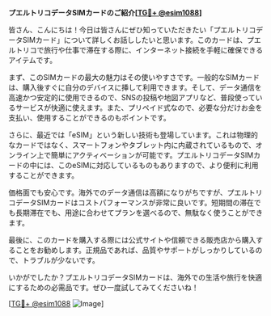 **プエルトリコデータSIMカードのご紹介[[TG💪+ @esim1088](https://t.me/s/esim1088)]**

皆さん、こんにちは！今日は皆さんにぜひ知っていただきたい「プエルトリコデータSIMカード」について詳しくお話ししたいと思います。このカードは、プエルトリコで旅行や仕事で滞在する際に、インターネット接続を手軽に確保できるアイテムです。

まず、このSIMカードの最大の魅力はその使いやすさです。一般的なSIMカードは、購入後すぐに自分のデバイスに挿して利用できます。そして、データ通信を高速かつ安定的に使用できるので、SNSの投稿や地図アプリなど、普段使っているサービスが快適に使えます。また、プリペイド式なので、必要な分だけお金を支払い、使用することができるのもポイントです。

さらに、最近では「eSIM」という新しい技術も登場しています。これは物理的なカードではなく、スマートフォンやタブレット内に内蔵されているもので、オンライン上で簡単にアクティベーションが可能です。プエルトリコデータSIMカードの中には、このeSIMに対応しているものもありますので、より便利に利用することができます。

価格面でも安心です。海外でのデータ通信は高額になりがちですが、プエルトリコデータSIMカードはコストパフォーマンスが非常に良いです。短期間の滞在でも長期滞在でも、用途に合わせてプランを選べるので、無駄なく使うことができます。

最後に、このカードを購入する際には公式サイトや信頼できる販売店から購入することをお勧めします。正規品であれば、品質やサポートがしっかりしているので、トラブルが少ないです。

いかがでしたか？プエルトリコデータSIMカードは、海外での生活や旅行を快適にするための必需品です。ぜひ一度試してみてくださいね！

[[TG💪+ @esim1088](https://t.me/s/esim1088) ![Image](https://i.postimg.cc/Y0z9fWf4/image.png)]